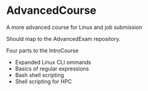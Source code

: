 # AdvancedCourse
A more advanced course for Linux and job submission

Should map to the AdvancedExam repository.

Four parts to the IntroCourse
* Expanded Linux CLI ommands
* Basics of regular expressions
* Bash shell scripting
* Shell scripting for HPC


